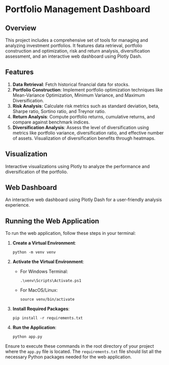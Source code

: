 # Portfolio Management Dashboard

## Overview

This project includes a comprehensive set of tools for managing and analyzing investment portfolios. It features data retrieval, portfolio construction and optimization, risk and return analysis, diversification assessment, and an interactive web dashboard using Plotly Dash.

## Features

1. **Data Retrieval**: Fetch historical financial data for stocks.
2. **Portfolio Construction**: Implement portfolio optimization techniques like Mean-Variance Optimization, Minimum Variance, and Maximum Diversification.
3. **Risk Analysis**: Calculate risk metrics such as standard deviation, beta, Sharpe ratio, Sortino ratio, and Treynor ratio.
4. **Return Analysis**: Compute portfolio returns, cumulative returns, and compare against benchmark indices.
5. **Diversification Analysis**: Assess the level of diversification using metrics like portfolio variance, diversification ratio, and effective number of assets. Visualization of diversification benefits through heatmaps.

## Visualization

Interactive visualizations using Plotly to analyze the performance and diversification of the portfolio.

## Web Dashboard

An interactive web dashboard using Plotly Dash for a user-friendly analysis experience.

## Running the Web Application

To run the web application, follow these steps in your terminal:

1. **Create a Virtual Environment**:

   ```
   python -m venv venv
   ```

2. **Activate the Virtual Environment**:

   - For Windows Terminal:
     ```
     .\venv\Scripts\Activate.ps1
     ```
   - For MacOS/Linux:
     ```
     source venv/bin/activate
     ```

3. **Install Required Packages**:

   ```
   pip install -r requirements.txt
   ```

4. **Run the Application**:
   ```
   python app.py
   ```

Ensure to execute these commands in the root directory of your project where the `app.py` file is located. The `requirements.txt` file should list all the necessary Python packages needed for the web application.
